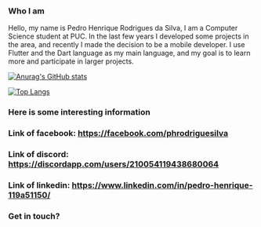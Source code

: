 ### Who I am

Hello, my name is Pedro Henrique Rodrigues da Silva, I am a Computer Science student at PUC. In the last few years I developed some projects in the area, and recently I made the decision to be a mobile developer. I use Flutter and the Dart language as my main language, and my goal is to learn more and participate in larger projects.

[![Anurag's GitHub stats](https://github-readme-stats.vercel.app/api?username=phrodriguesilva)](https://github.com/anuraghazra/github-readme-stats)

[![Top Langs](https://github-readme-stats.vercel.app/api/top-langs/?username=phrodriguesilva)](https://github.com/anuraghazra/github-readme-stats)


### Here is some interesting information
### Link of facebook: https://facebook.com/phrodriguesilva
### Link of discord: https://discordapp.com/users/210054119438680064
### Link of linkedin: https://www.linkedin.com/in/pedro-henrique-119a51150/
### Get in touch?

